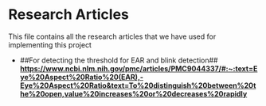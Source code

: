 # Research Articles

This file contains all the research articles that we have used for implementing this project

- ##For detecting the threshold for EAR and blink detection##
**https://www.ncbi.nlm.nih.gov/pmc/articles/PMC9044337/#:~:text=Eye%20Aspect%20Ratio%20(EAR),-Eye%20Aspect%20Ratio&text=To%20distinguish%20between%20the%20open,value%20increases%20or%20decreases%20rapidly**

